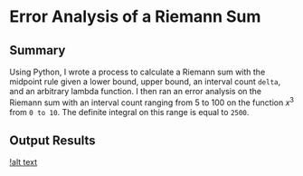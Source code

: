 # Error Analysis of a Riemann Sum

## Summary

Using Python, I wrote a process to calculate a Riemann sum with the midpoint rule given a lower bound, upper bound, an interval count `delta`, and an arbitrary lambda function. I then ran an error analysis on the Riemann sum with an interval count ranging from 5 to 100 on the function $x^3$ from `0 to 10`. The definite integral on this range is equal to `2500`.

## Output Results
 [!alt text](https://github.com/amason445/riemann_sum/blob/main/output_illustration.png)

